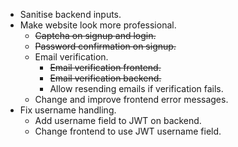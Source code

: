 * Sanitise backend inputs.
* Make website look more professional.
    * ~~Captcha on signup and login.~~
    * ~~Password confirmation on signup.~~
    * Email verification.
        * ~~Email verification frontend.~~
        * ~~Email verification backend.~~
        * Allow resending emails if verification fails.
    * Change and improve frontend error messages.
* Fix username handling.
    * Add username field to JWT on backend.
    * Change frontend to use JWT username field.